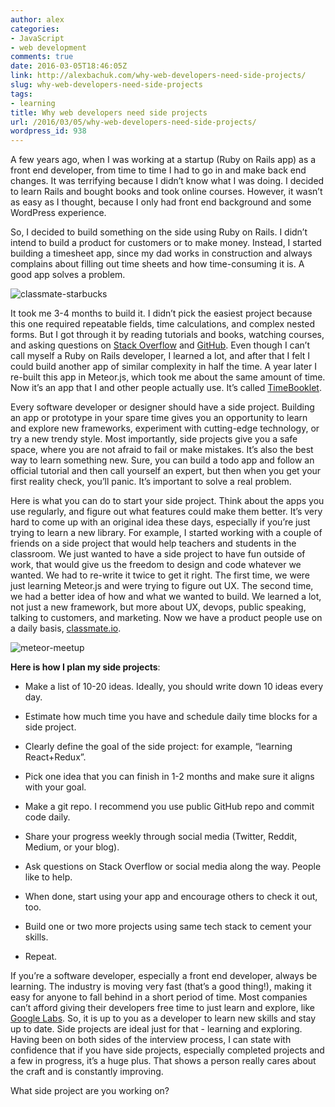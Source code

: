 ```yaml
---
author: alex
categories:
- JavaScript
- web development
comments: true
date: 2016-03-05T18:46:05Z
link: http://alexbachuk.com/why-web-developers-need-side-projects/
slug: why-web-developers-need-side-projects
tags:
- learning
title: Why web developers need side projects
url: /2016/03/05/why-web-developers-need-side-projects/
wordpress_id: 938
---
```


A few years ago, when I was working at a startup (Ruby on Rails app) as a front end developer,  from time to time I had to go in and make back end changes. It was terrifying because I didn’t know what I was doing. I decided to learn Rails and bought books and took online courses. However, it wasn’t as easy as I thought, because I only had front end background and some WordPress experience.

So, I decided to build something on the side using Ruby on Rails. I didn’t intend to build a product for customers or to make money. Instead, I started building a timesheet app, since my dad works in construction and always complains about filling out time sheets and how time-consuming it is. A good app solves a problem.

![classmate-starbucks](http://alexbachuk.com/wp-content/uploads/2016/03/classmate-starbucks-1024x599.jpg)

It took me 3-4 months to build it. I didn’t pick the easiest project because this one required repeatable fields, time calculations, and complex nested forms. But I got through it by reading tutorials and books, watching courses, and asking questions on [Stack Overflow](http://stackoverflow.com/users/708621/alexndm) and [GitHub](https://github.com/abachuk). Even though I can’t call myself a Ruby on Rails developer, I learned a lot, and after that I felt I could build another app of similar complexity in half the time. A year later I re-built this app in Meteor.js, which took me about the same amount of time.  Now it’s an app that I and other people actually use. It’s called [TimeBooklet](http://timebooklet.com/).

Every software developer or designer should have a side project. Building an app or prototype in your spare time gives you an opportunity to learn and explore new frameworks, experiment with cutting-edge technology, or try a new trendy style. Most importantly, side projects give you a safe space, where you are not afraid to fail or make mistakes. It’s also the best way to learn something new. Sure, you can build a todo app and follow an official tutorial and then call yourself an expert, but then when you get your first reality check, you’ll panic. It’s important to solve a real problem.

Here is what you can do to start your side project. Think about the apps you use regularly, and figure out what features could make them better. It’s very hard to come up with an original idea these days, especially if you’re just trying to learn a new library. For example, I started working with a couple of friends on a side project that would help teachers and students in the classroom. We just wanted to have a side project to have fun outside of work, that would give us the freedom to design and code whatever we wanted. We had to re-write it twice to get it right. The first time, we were just learning Meteor.js and were trying to figure out UX. The second time, we had a better idea of how and what we wanted to build. We learned a lot, not just a new framework, but more about UX, devops, public speaking, talking to customers, and marketing. Now we have a product people use on a daily basis, [classmate.io](http://classmate.io/).

![meteor-meetup](http://alexbachuk.com/wp-content/uploads/2016/03/meteor-meetup-1024x513.jpg)

**Here is how I plan my side projects**:



	
  * Make a list of 10-20 ideas. Ideally, you should write down 10 ideas every day.

	
  * Estimate how much time you have and schedule daily time blocks for a side project.

	
  * Clearly define the goal of the side project: for example, “learning React+Redux”.


	
  * Pick one idea that you can finish in 1-2 months and make sure it aligns with your goal.


	
  * Make a git repo. I recommend you use public GitHub repo and commit code daily.


	
  * Share your progress weekly through social media (Twitter, Reddit, Medium, or your blog).


	
  * Ask questions on Stack Overflow or social media along the way. People like to help.


	
  * When done, start using your app and encourage others to check it out, too.


	
  * Build one or two more projects using same tech stack to cement your skills.

	
  * Repeat. 




If you’re a software developer, especially a front end developer, always be learning. The industry is moving very fast (that’s a good thing!), making it easy for anyone to fall behind in a short period of time. Most companies can’t afford giving their developers free time to just learn and explore, like [Google Labs](https://en.wikipedia.org/wiki/Google_Labs). So, it is up to you as a developer to learn new skills and stay up to date. Side projects are ideal just for that - learning and exploring. Having been on both sides of the interview process, I can state with confidence that if you have side projects, especially completed projects and a few in progress, it’s a huge plus. That shows a person really cares about the craft and is constantly improving.

What side project are you working on?
